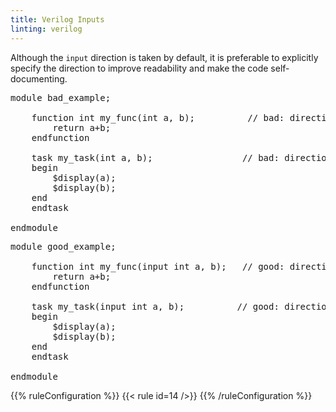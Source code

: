 ```yaml
---
title: Verilog Inputs
linting: verilog
---
```


Although the `input` direction is taken by default, it is preferable to explicitly specify the direction to improve readability and make the code self-documenting.

<pre>module bad_example;

	function int my_func(<span class="info">int a, b</span>);          // bad: direction of a and b omitted
		return a+b;
	endfunction
	
	task my_task(<span class="info">int a, b</span>);                 // bad: direction of a and b omitted
	begin
		$display(a);
		$display(b);
	end
	endtask
	
endmodule</pre>

<pre>module good_example;

	function int my_func(<span class="goodcode">input</span> int a, b);   // good: direction of a and b specified
		return a+b;
	endfunction
	
	task my_task(<span class="goodcode">input</span> int a, b);          // good: direction of a and b specified
	begin
		$display(a);
		$display(b);
	end
	endtask
	
endmodule</pre>

{{% ruleConfiguration %}}
{{< rule id=14 />}}
{{% /ruleConfiguration %}}
